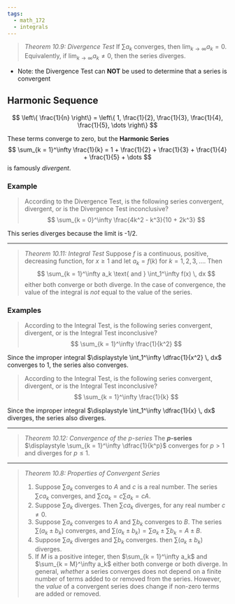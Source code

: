 ```yaml
---
tags:
  - math_172
  - integrals
---
```


> *Theorem 10.9: Divergence Test*
> If $\displaystyle \sum a_k$ converges, then $\displaystyle \lim_{k \to \infty} a_k = 0$. Equivalently, if $\displaystyle \lim_{k \to \infty} a_k \neq 0$, then the series diverges.

- Note: the Divergence Test can **NOT** be used to determine that a series is convergent

## Harmonic Sequence

$$ \left\{ \frac{1}{n} \right\} = \left\{ 1, \frac{1}{2}, \frac{1}{3}, \frac{1}{4}, \frac{1}{5}, \dots \right\} $$

These terms converge to zero, but the **Harmonic Series**
$$ \sum_{k = 1}^\infty \frac{1}{k} = 1 + \frac{1}{2} + \frac{1}{3} + \frac{1}{4} + \frac{1}{5} + \dots $$
is famously *divergent*.

### Example

> According to the Divergence Test, is the following series convergent, divergent, or is the Divergence Test inconclusive?
> $$ \sum_{k = 0}^\infty \frac{4k^2 - k^3}{10 + 2k^3} $$

This series diverges because the limit is -1/2.

---

> *Theorem 10.11: Integral Test*
> Suppose $f$ is a continuous, positive, decreasing function, for $x \geq 1$ and let $a_k = f(k)$ for $k = 1, 2, 3, \dots$. Then
> $$ \sum_{k = 1}^\infty a_k \text{ and } \int_1^\infty f(x) \, dx $$
> either both converge or both diverge. In the case of convergence, the value of the integral is *not* equal to the value of the series.

### Examples

> According to the Integral Test, is the following series convergent, divergent, or is the Integral Test inconclusive?
> $$ \sum_{k = 1}^\infty \frac{1}{k^2} $$

Since the improper integral $\displaystyle \int_1^\infty \dfrac{1}{x^2} \, dx$ converges to 1, the series also converges.

> According to the Integral Test, is the following series convergent, divergent, or is the Integral Test inconclusive?
> $$ \sum_{k = 1}^\infty \frac{1}{k} $$

Since the improper integral $\displaystyle \int_1^\infty \dfrac{1}{x} \, dx$ diverges, the series also diverges.

---

> *Theorem 10.12: Convergence of the $p$-series*
> The **$p$-series** $\displaystyle \sum_{k = 1}^\infty \dfrac{1}{k^p}$ converges for $p > 1$ and diverges for $p \leq 1$.

---

> *Theorem 10.8: Properties of Convergent Series*
> 1. Suppose $\sum a_k$ converges to $A$ and $c$ is a real number. The series $\sum ca_k$ converges, and $\sum ca_k = c \sum a_k = cA$.
> 2. Suppose $\sum a_k$ diverges. Then $\sum ca_k$ diverges, for any real number $c \neq 0$.
> 3. Suppose $\sum a_k$ converges to $A$ and $\sum b_k$ converges to $B$. The series $\sum (a_k \pm b_k)$ converges, and $\sum (a_k \pm b_k) = \sum a_k \pm \sum b_k = A \pm B$.
> 4. Suppose $\sum a_k$ diverges and $\sum b_k$ converges. then $\sum (a_k \pm b_k)$ diverges.
> 5. If $M$ is a positive integer, then $\sum_{k = 1}^\infty a_k$ and $\sum_{k = M}^\infty a_k$ either both converge or both diverge. In general, *whether* a series converges does not depend on a finite number of terms added to or removed from the series. However, the *value* of a convergent series does change if non-zero terms are added or removed.
